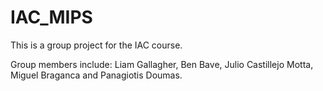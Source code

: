 # IAC_MIPS

This is a group project for the IAC course.

Group members include: Liam Gallagher, Ben Bave, Julio Castillejo Motta, Miguel Braganca and Panagiotis Doumas.
